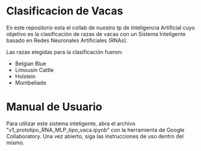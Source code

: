 # Clasificacion de Vacas
En este repositorio esta el collab de nuestro tp de Inteligencia Artificial cuyo objetivo es la clasificación de razas de vacas con un Sistema Inteligente basado en Redes Neuronales Artificiales (RNAs). 

Las razas elegidas para la clasificación fueron:
- Belgian Blue
- Limousin Cattle
- Holstein
- Montbeliade

# Manual de Usuario
Para utilizar este sistema inteligente, abra el archivo "v1_prototipo_RNA_MLP_tipo_vaca.ipynb" con la herramienta de Google Collaboratory.
Una vez abierto, siga las instrucciones de uso dentro del mismo.
